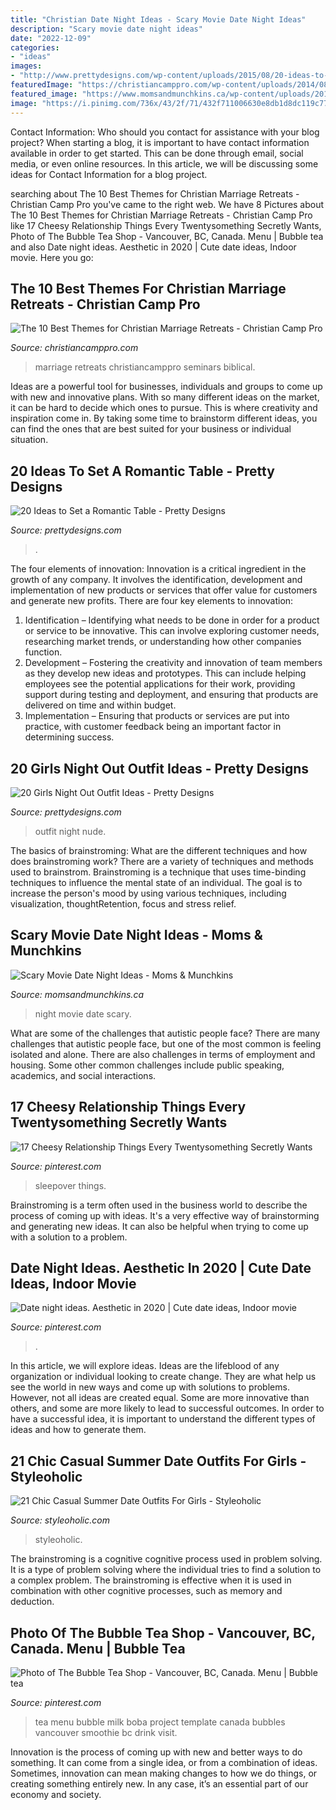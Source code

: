```yaml
---
title: "Christian Date Night Ideas - Scary Movie Date Night Ideas"
description: "Scary movie date night ideas"
date: "2022-12-09"
categories:
- "ideas"
images:
- "http://www.prettydesigns.com/wp-content/uploads/2015/08/20-ideas-to-set-a-romantic-table2.jpg"
featuredImage: "https://christiancamppro.com/wp-content/uploads/2014/08/4.png"
featured_image: "https://www.momsandmunchkins.ca/wp-content/uploads/2015/03/scary-movie-date-night-printables-1.jpg"
image: "https://i.pinimg.com/736x/43/2f/71/432f711006630e8db1d8dc119c770c27.jpg"
---
```



Contact Information: Who should you contact for assistance with your blog project?
When starting a blog, it is important to have contact information available in order to get started. This can be done through email, social media, or even online resources. In this article, we will be discussing some ideas for Contact Information for a blog project.

	

		
searching about The 10 Best Themes for Christian Marriage Retreats - Christian Camp Pro you've came to the right web. We have 8 Pictures about The 10 Best Themes for Christian Marriage Retreats - Christian Camp Pro like 17 Cheesy Relationship Things Every Twentysomething Secretly Wants, Photo of The Bubble Tea Shop - Vancouver, BC, Canada. Menu | Bubble tea and also Date night ideas. Aesthetic in 2020 | Cute date ideas, Indoor movie. Here you go:
		
    
## The 10 Best Themes For Christian Marriage Retreats - Christian Camp Pro

<img loading=lazy src="https://christiancamppro.com/wp-content/uploads/2014/08/4.png" onerror="this.onerror=null;this.src='https://tse4.mm.bing.net/th?id=OIP.b-qMQEl01-sCS6zHAlf6JAHaLG&amp;pid=15.1';" alt="The 10 Best Themes for Christian Marriage Retreats - Christian Camp Pro">

_Source: christiancamppro.com_

>marriage retreats christiancamppro seminars biblical. 

	

Ideas are a powerful tool for businesses, individuals and groups to come up with new and innovative plans. With so many different ideas on the market, it can be hard to decide which ones to pursue. This is where creativity and inspiration come in. By taking some time to brainstorm different ideas, you can find the ones that are best suited for your business or individual situation.

    
## 20 Ideas To Set A Romantic Table - Pretty Designs

<img loading=lazy src="http://www.prettydesigns.com/wp-content/uploads/2015/08/20-ideas-to-set-a-romantic-table2.jpg" onerror="this.onerror=null;this.src='https://tse3.mm.bing.net/th?id=OIP.bCMd6JurzUeKA9oXwDmIIAAAAA&amp;pid=15.1';" alt="20 Ideas to Set a Romantic Table - Pretty Designs">

_Source: prettydesigns.com_

>. 

	

The four elements of innovation:
Innovation is a critical ingredient in the growth of any company. It involves the identification, development and implementation of new products or services that offer value for customers and generate new profits.
There are four key elements to innovation:
1) Identification – Identifying what needs to be done in order for a product or service to be innovative. This can involve exploring customer needs, researching market trends, or understanding how other companies function.
2) Development – Fostering the creativity and innovation of team members as they develop new ideas and prototypes. This can include helping employees see the potential applications for their work, providing support during testing and deployment, and ensuring that products are delivered on time and within budget. 
3) Implementation – Ensuring that products or services are put into practice, with customer feedback being an important factor in determining success.

    
## 20 Girls Night Out Outfit Ideas - Pretty Designs

<img loading=lazy src="http://www.prettydesigns.com/wp-content/uploads/2015/09/20-girls-night-out-outfit-ideas13.jpg" onerror="this.onerror=null;this.src='https://tse4.mm.bing.net/th?id=OIP.rC3VmS2Bjcmu6NIu55275QHaLH&amp;pid=15.1';" alt="20 Girls Night Out Outfit Ideas - Pretty Designs">

_Source: prettydesigns.com_

>outfit night nude. 

	

The basics of brainstroming: What are the different techniques and how does brainstroming work?
There are a variety of techniques and methods used to brainstrom. Brainstroming is a technique that uses time-binding techniques to influence the mental state of an individual. The goal is to increase the person's mood by using various techniques, including visualization, thoughtRetention, focus and stress relief.

    
## Scary Movie Date Night Ideas - Moms &amp; Munchkins

<img loading=lazy src="https://www.momsandmunchkins.ca/wp-content/uploads/2015/03/scary-movie-date-night-printables-1.jpg" onerror="this.onerror=null;this.src='https://tse4.mm.bing.net/th?id=OIP.WSwlVzckJU_SNi3GYcgdmgHaKZ&amp;pid=15.1';" alt="Scary Movie Date Night Ideas - Moms &amp; Munchkins">

_Source: momsandmunchkins.ca_

>night movie date scary. 

	

What are some of the challenges that autistic people face?
There are many challenges that autistic people face, but one of the most common is feeling isolated and alone. There are also challenges in terms of employment and housing. Some other common challenges include public speaking, academics, and social interactions.

    
## 17 Cheesy Relationship Things Every Twentysomething Secretly Wants

<img loading=lazy src="https://i.pinimg.com/736x/c8/ba/c7/c8bac782bb5fe55db7fdeaf42b3da7b6.jpg" onerror="this.onerror=null;this.src='https://tse3.mm.bing.net/th?id=OIP.9kJN2aw_cCHqSjx-2n62XgHaLH&amp;pid=15.1';" alt="17 Cheesy Relationship Things Every Twentysomething Secretly Wants">

_Source: pinterest.com_

>sleepover things. 

	

Brainstroming is a term often used in the business world to describe the process of coming up with ideas. It's a very effective way of brainstorming and generating new ideas. It can also be helpful when trying to come up with a solution to a problem.

    
## Date Night Ideas. Aesthetic In 2020 | Cute Date Ideas, Indoor Movie

<img loading=lazy src="https://i.pinimg.com/736x/2b/73/70/2b737080243e752400103ab081de50b8.jpg" onerror="this.onerror=null;this.src='https://tse1.mm.bing.net/th?id=OIP.WFoj6ez-qXMHk_lWGf3vKwHaJ3&amp;pid=15.1';" alt="Date night ideas. Aesthetic in 2020 | Cute date ideas, Indoor movie">

_Source: pinterest.com_

>. 

	

In this article, we will explore ideas. Ideas are the lifeblood of any organization or individual looking to create change. They are what help us see the world in new ways and come up with solutions to problems. However, not all ideas are created equal. Some are more innovative than others, and some are more likely to lead to successful outcomes. In order to have a successful idea, it is important to understand the different types of ideas and how to generate them.

    
## 21 Chic Casual Summer Date Outfits For Girls - Styleoholic

<img loading=lazy src="https://i.styleoholic.com/2016/04/chic-casual-summer-date-outfits-for-girls-5.jpg" onerror="this.onerror=null;this.src='https://tse3.mm.bing.net/th?id=OIP.HoU-KgGiu9CkFJFMi9xFRAHaLH&amp;pid=15.1';" alt="21 Chic Casual Summer Date Outfits For Girls - Styleoholic">

_Source: styleoholic.com_

>styleoholic. 

	

The brainstroming is a cognitive cognitive process used in problem solving. It is a type of problem solving where the individual tries to find a solution to a complex problem. The brainstroming is effective when it is used in combination with other cognitive processes, such as memory and deduction.

    
## Photo Of The Bubble Tea Shop - Vancouver, BC, Canada. Menu | Bubble Tea

<img loading=lazy src="https://i.pinimg.com/736x/43/2f/71/432f711006630e8db1d8dc119c770c27.jpg" onerror="this.onerror=null;this.src='https://tse2.mm.bing.net/th?id=OIP.7lNolO--9ycXLyAcwbdMvgHaJ3&amp;pid=15.1';" alt="Photo of The Bubble Tea Shop - Vancouver, BC, Canada. Menu | Bubble tea">

_Source: pinterest.com_

>tea menu bubble milk boba project template canada bubbles vancouver smoothie bc drink visit. 

	

Innovation is the process of coming up with new and better ways to do something. It can come from a single idea, or from a combination of ideas. Sometimes, innovation can mean making changes to how we do things, or creating something entirely new. In any case, it’s an essential part of our economy and society.

